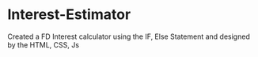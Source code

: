 # Interest-Estimator
Created a FD Interest calculator using the IF, Else Statement and designed by the HTML, CSS, Js
